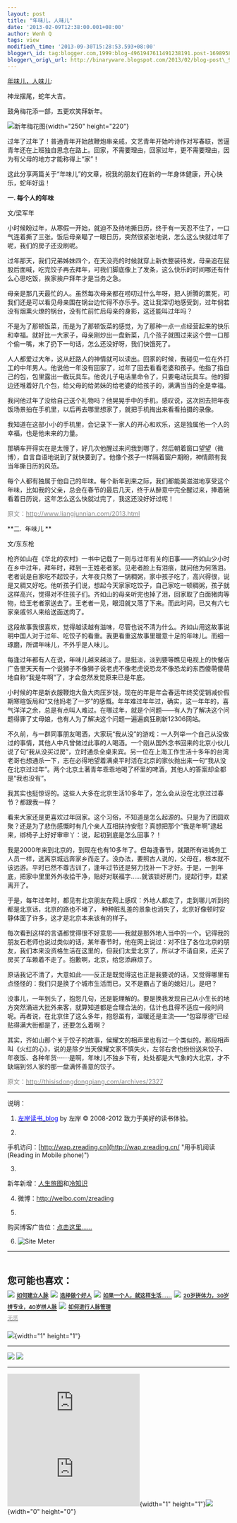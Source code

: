 ```yaml
--- 
layout: post 
title: "年味儿，人味儿" 
date: '2013-02-09T12:38:00.001+08:00' 
author: Wenh Q
tags: view
modified\_time: '2013-09-30T15:28:53.593+08:00' 
blogger\_id: tag:blogger.com,1999:blog-4961947611491238191.post-1698958002142792165
blogger\_orig\_url: http://binaryware.blogspot.com/2013/02/blog-post\_9825.html
---
```

[年味儿，人味儿](http://zreading.cn.feedsportal.com/c/35042/f/647833/s/285ffd9c/l/0L0Szreading0Bcn0Carchives0C360A60Bhtml/story01.htm):

神龙摆尾，蛇年大吉。

鼓角梅花添一部，五更欢笑拜新年。

![新年梅花图](http://pic.yupoo.com/zreading/CCVG3RIj/OQk1O.jpg){width="250"
height="220"}

过年了过年了！普通青年开始放鞭炮串亲戚，文艺青年开始吟诗作对写春联，苦逼青年还在上班独自思念在路上。回家，不需要理由，回家过年，更不需要理由，因为有父母的地方才能称得上“家”！

这此分享两篇关于“年味儿”的文章，祝我的朋友们在新的一年身体健康，开心快乐，蛇年好运！



**一. 每个人的年味**

文/梁军年

小时候盼过年，从寒假一开始，就迫不及待地撕日历，终于有一天忍不住了，一口气连着撕了三张。饭后母亲瞄了一眼日历，突然很紧张地说，怎么这么快就过年了呢，我们的房子还没刷呢。

过年那天，我们兄弟姊妹四个，在天没亮的时候就穿上新衣整装待发，母亲追在屁股后面喊，吃完饺子再去拜年，可我们脚底像上了发条，这么快乐的时间哪还有什么心思吃饭，挨家挨户拜年才是当务之急。

母亲是那几天最忙的人。虽然每次母亲都在唠叨过什么年呀，把人折腾的累死，可我们还是可以看见母亲围在锅台边忙得不亦乐乎。这让我深切地感受到，过年倘若没有烟熏火燎的锅台，没有忙前忙后母亲的身影，这还能叫过年吗？

不是为了那顿饭菜，而是为了那顿饭菜的感觉，为了那种一点一点经营起来的快乐和幸福。就好比一大家子，母亲刚炒出一盘新菜，几个孩子就围过来这个尝一口那个偷一嘴，末了扔下一句话，怎么还没好呀，我们快饿死了。

人人都爱过大年，这从赶路人的神情就可以读出。回家的时候，我碰见一位在外打工的中年男人。他说他一年没有回家了，过年了回去看看老婆和孩子。他指了指自己的包，包里露出一截玩具车。他说儿子电话里命令了，只要电动玩具车。他的脚边还堆着好几个包，给父母的给弟妹的给老婆的给孩子的，满满当当的全是幸福。

我问他过年了没给自己送个礼物吗？他晃晃手中的手机，感叹说，这次回去把年夜饭场景拍在手机里，以后再去哪里想家了，就把手机掏出来看看拍摄的录像。

我知道在这部小小的手机里，会记录下一家人的开心和欢乐，这是独属他一个人的幸福，也是他未来的力量。

那辆车开得实在是太慢了，好几次他醒过来问我到哪了，然后朝着窗口望望（微博），自言自语地说到了就快要到了。他像个孩子一样隔着窗户期盼，神情颇有我当年撕日历的风范。

每个人都有独属于他自己的年味。每个新年到来之际，我们都能美滋滋地享受这个年味，比如我的父亲，总会在春节的最后几天，终于从醉意中完全醒过来，捧着碗看着日历说，这年怎么这么快就过完了，我这还没好好过呢！

<span style="color: #888888;">原文：[<span
style="color: #888888;">http://www.liangjunnian.com/2013.html</span>](http://www.liangjunnian.com/2013.html)</span>



**二.  年味儿 **

文/东东枪

枪齐如山在《华北的农村》一书中记载了一则与过年有关的旧事——齐如山少小时在乡中过年，拜年时，拜到一王姓老者家。见老者脸上有泪痕，就问他为何落泪。老者说是自家吃不起饺子，大年夜只熬了一锅稠粥，家中孩子吃了，高兴得很，说是又稠又好吃。他听孩子们说，想起今天家家吃饺子，自己家吃一顿稠粥，孩子就这样高兴，觉得对不住孩子们。齐如山的母亲听完也掉了泪，回家取了白面猪肉等物，给王老者家送去了。王老者一见，眼泪就又落了下来。而此时间，已又有六七家亲戚邻人来给送面送肉了。

这段故事我很喜欢，觉得越读越有滋味，尽管也说不清为什么。齐如山用这故事说明中国人对于过年、吃饺子的看重。我更看重这故事里暖意十足的年味儿。而细一琢磨，所谓年味儿，不外乎是人味儿。

每逢过年都有人在说，年味儿越来越淡了。是挺淡，淡到要等瞧见电视上的快餐店广告里天天有一个说狮子不像狮子说老虎不像老虎说恐龙不像恐龙的东西傻萌傻萌地自称“我是年啊”了，才会忽然发觉原来已是年底。

小时候的年是新衣服鞭炮大鱼大肉压岁钱，现在的年是年会春运年终奖促销减价假期寒暄饭局和“又他妈老了一岁”的感慨。年年难过年年过，确实，这一年年的，喜气洋洋之余，总是有点叫人难过。在哪过年，就是个问题——有人为了解决这个问题得罪了丈母娘，也有人为了解决这个问题一遍遍疯狂刷新12306网站。

不久前，与一群同事朋友喝酒，大家玩“我从没”的游戏：一人列举一个自己从没做过的事情，其他人中凡曾做过此事的人喝酒。一个刚从国外念书回来的北京小伙儿说了句“我从没买过房”，立时通杀全桌来宾。另一位在上海工作生活十多年的台湾老哥也想通杀一下，志在必得地望着满桌平时活在北京的家伙抛出来一句“我从没在北京过过年”。两个北京土著青年乖乖地喝了杯里的啤酒，其他人的答案却全都是“我也没有”。

我其实也挺惊讶的。这些人大多在北京生活10多年了，怎么会从没在北京过过春节？都跟我一样？

看来大家还是更喜欢过年回家。这个习俗，不知道是怎么起源的。只是为了团圆欢聚？还是为了悲伤感慨时有几个亲人互相扶持安慰？真想把那个“我是年啊”逮起来，绑椅子上好好审审丫：说，起初到底是怎么回事？！

我是2000年来到北京的，到现在也有10多年了。但每逢春节，就跟所有进城务工人员一样，逃离京城远奔家乡而走了。没办法，要照古人说的，父母在，根本就不该远游。平时已然不尊古训了，逢年过节还是努力找补一下才好。于是，一到年底，把家中里里外外收拾干净，贴好对联福字……就该锁好房门，提起行李，赶紧离开了。

于是，每年过年时，都见有北京朋友在网上感叹：外地人都走了，走到哪儿听到的都是北京话，北京的路也不堵了，
种种脏乱差的景象也消失了，北京好像顿时安静体面了许多，这才是北京本来该有的样子。

每次看到这样的言语都觉得很不好意思——我就是那外地人当中的一个。记得我的朋友石老师也说过类似的话，某年春节时，他在网上说过：对不住了各位北京的朋友，我们本来没资格生活在这里的，但我们太爱北京了，所以才不请自来，还买了房买了车赖着不走了。抱歉啊，北京，给您添麻烦了。

原话我记不清了，大意如此——反正是既觉得这也正是我要说的话，又觉得哪里有点怪怪的：我们只是换了个城市生活而已，又不是霸占了谁的媳妇儿，是吧？

没事儿，一年到头了，抱怨几句，还是能理解的。要是换我发现自己从小生长的地方突然涌进大批外来客，就算知道都是合理合法的，估计也且得不适应一段时间呢。再者说，在北京住了这么多年，抱怨虽有，温暖还是主流——“包容厚德”已经贴得满大街都是了，还要怎么着啊？

其实，齐如山那个关于饺子的故事，侯耀文的相声里也有过一个类似的。那段相声叫《火红的心》，说的是除夕当天侯耀文家不慎失火，左邻右舍也纷纷送来饺子、年夜饭、各种年货⋯⋯是啊，年味儿不独乡下有，处处都是大气象的大北京，才不缺端到邻人家的那一盘满怀善意的饺子。

<span style="color: #888888;">原文：[<span
style="color: #888888;">http://thisisdongdongqiang.com/archives/2327</span>](http://thisisdongdongqiang.com/archives/2327)</span>


------------------------------------------------------------------------

说明：

1. [<span
style="color: blue;">左岸读书\_blog</span>](http://zreading.cn/) by 左岸
© 2008-2012 致力于美好的读书体验。

2.
手机访问：[http://wap.zreading.cn](http://wap.zreading.cn/ "用手机阅读(Reading in Mobile phone)")

3.
新年新增：[人生旅图](http://www.zreading.net/ "人生旅图")和[冷知识](http://www.zreading.net/lenzhishi "冷知识")

4. 微博：<http://weibo.com/zreading>

5.
购买博客广告位：[点击这里……](http://www.zreading.cn/about#ad "看了会心动!")

6. ![Site Meter](http://s12.sitemeter.com/meter.asp?site=s12zxfclz)

  -----------------------------------------------------------------------------------------------------------------------------------------------------------------------------------------------------------------------------------------------------------------------------------------------------------------------------------------------
  **<span style="display: block!important; padding: 20px 0 5px!important;">您可能也喜欢：</span>**
  ![](http://static.wumii.cn/images/widget/widget_solidPoint.gif) [<span style="color: #333333; font-size: 12px!important; line-height: 1.65em;">如何建立人脉</span>](http://app.wumii.com/ext/redirect?url=http%3A%2F%2Fwww.zreading.cn%2Farchives%2F138.html&from=http%3A%2F%2Fwww.zreading.cn%2Farchives%2F3606.html)
  ![](http://static.wumii.cn/images/widget/widget_solidPoint.gif) [<span style="color: #333333; font-size: 12px!important; line-height: 1.65em;">选择做个好人</span>](http://app.wumii.com/ext/redirect?url=http%3A%2F%2Fwww.zreading.cn%2Farchives%2F1637.html&from=http%3A%2F%2Fwww.zreading.cn%2Farchives%2F3606.html)
  ![](http://static.wumii.cn/images/widget/widget_solidPoint.gif) [<span style="color: #333333; font-size: 12px!important; line-height: 1.65em;">如果一个人，就这样生活……</span>](http://app.wumii.com/ext/redirect?url=http%3A%2F%2Fwww.zreading.cn%2Farchives%2F1555.html&from=http%3A%2F%2Fwww.zreading.cn%2Farchives%2F3606.html)
  ![](http://static.wumii.cn/images/widget/widget_solidPoint.gif) [<span style="color: #333333; font-size: 12px!important; line-height: 1.65em;">20岁拼体力，30岁拼专业，40岁拼人脉</span>](http://app.wumii.com/ext/redirect?url=http%3A%2F%2Fwww.zreading.cn%2Farchives%2F1082.html&from=http%3A%2F%2Fwww.zreading.cn%2Farchives%2F3606.html)
  ![](http://static.wumii.cn/images/widget/widget_solidPoint.gif) [<span style="color: #333333; font-size: 12px!important; line-height: 1.65em;">如何进行人脉管理</span>](http://app.wumii.com/ext/redirect?url=http%3A%2F%2Fwww.zreading.cn%2Farchives%2F1862.html&from=http%3A%2F%2Fwww.zreading.cn%2Farchives%2F3606.html)
  [<span style="color: #bbbbbb; display: block!important; font-family: arial!important; font-size: 12px!important; padding: 5px 0!important;">无觅</span>](http://www.wumii.com/widget/relatedItems "无觅相关文章插件")
  -----------------------------------------------------------------------------------------------------------------------------------------------------------------------------------------------------------------------------------------------------------------------------------------------------------------------------------------------

![](http://zreading.cn.feedsportal.com/c/35042/f/647833/s/285ffd9c/mf.gif){width="1"
height="1"}

<div>

  --------------------------------------------------------------------------------------------------------------------------------------------------------------------------------------------------------------------------------------------------- --------------------------------------------------------------------------------------------------------------------------------------------------------------------------------------------------------------------------------------
  [![](http://res3.feedsportal.com/images/emailthis2.gif)](http://share.feedsportal.com/viral/sendEmail.cfm?lang=en&title=%E5%B9%B4%E5%91%B3%E5%84%BF%EF%BC%8C%E4%BA%BA%E5%91%B3%E5%84%BF&link=http%3A%2F%2Fwww.zreading.cn%2Farchives%2F3606.html)   [![](http://res3.feedsportal.com/images/bookmark.gif)](http://res.feedsportal.com/viral/bookmark.cfm?title=%E5%B9%B4%E5%91%B3%E5%84%BF%EF%BC%8C%E4%BA%BA%E5%91%B3%E5%84%BF&link=http%3A%2F%2Fwww.zreading.cn%2Farchives%2F3606.html)
  --------------------------------------------------------------------------------------------------------------------------------------------------------------------------------------------------------------------------------------------------- --------------------------------------------------------------------------------------------------------------------------------------------------------------------------------------------------------------------------------------

</div>





[![](http://da.feedsportal.com/r/151885425446/u/0/f/647833/c/35042/s/285ffd9c/a2.img)](http://da.feedsportal.com/r/151885425446/u/0/f/647833/c/35042/s/285ffd9c/a2.htm)![](http://pi.feedsportal.com/r/151885425446/u/0/f/647833/c/35042/s/285ffd9c/a2t.img){width="1"
height="1"}![](http://www1.feedsky.com/t1/714869488/clzzxf/feedsky/s.gif?r=http://zreading.cn.feedsportal.com/c/35042/f/647833/s/285ffd9c/l/0L0Szreading0Bcn0Carchives0C360A60Bhtml/story01.htm){width="0"
height="0"}
